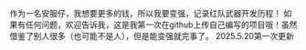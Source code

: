 作为一名安服仔，我想要更多的钱，所以我要变强，记录红队武器开发历程！
如果有任何问题，欢迎告诉我，这是我第一次在github上传自己编写的项目哦！虽然借鉴了别人很多（也可能不是人），但是能变强就完事了。
2025.5.20第一次更新
